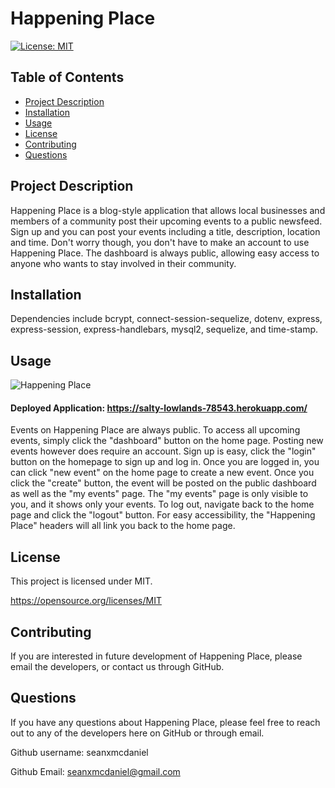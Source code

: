 # Happening Place
  [![License: MIT](https://img.shields.io/badge/License-MIT-yellow.svg)](https://opensource.org/licenses/MIT)

  ## Table of Contents

  * [Project Description](#project-description)
  * [Installation](#installation)
  * [Usage](#usage)
  * [License](#license)
  * [Contributing](#contributing)
  * [Questions](#questions)

  ## Project Description
  
  Happening Place is a blog-style application that allows local businesses and members of a community post their upcoming events to a public newsfeed. Sign up and you can post your events including a title, description, location and time. Don't worry though, you don't have to make an account to use Happening Place. The dashboard is always public, allowing easy access to anyone who wants to stay involved in their community. 
  
  ## Installation
  
  Dependencies include bcrypt, connect-session-sequelize, dotenv, express, express-session, express-handlebars, mysql2, sequelize, and time-stamp.
  
  ## Usage
  
  ![Happening Place](https://user-images.githubusercontent.com/102200863/179434330-1b9fc97d-f95e-4358-b0aa-a3a961f9f8bf.png)
  
  #### Deployed Application: https://salty-lowlands-78543.herokuapp.com/

  Events on Happening Place are always public. To access all upcoming events, simply click the "dashboard" button on the home page. Posting new events however does require an account. Sign up is easy, click the "login" button on the homepage to sign up and log in. Once you are logged in, you can click "new event" on the home page to create a new event. Once you click the "create" button, the event will be posted on the public dashboard as well as the "my events" page. The "my events" page is only visible to you, and it shows only your events. To log out, navigate back to the home page and click the "logout" button. For easy accessibility, the "Happening Place" headers will all link you back to the home page. 
  
  ## License
  
  This project is licensed under MIT. 

  https://opensource.org/licenses/MIT
  
  ## Contributing
  
  If you are interested in future development of Happening Place, please email the developers, or contact us through GitHub.
  
  ## Questions

If you have any questions about Happening Place, please feel free to reach out to any of the developers here on GitHub or through email.
  
  
  Github username: seanxmcdaniel
  
  Github Email: seanxmcdaniel@gmail.com

